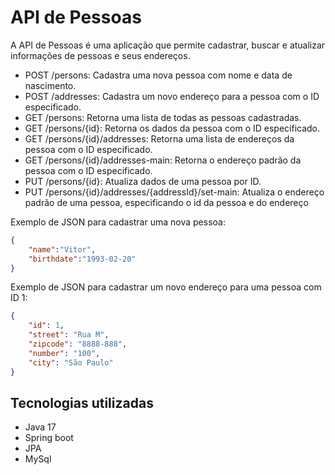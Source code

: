 # API de Pessoas

A API de Pessoas é uma aplicação que permite cadastrar, buscar e atualizar informações de pessoas e seus endereços.

- POST /persons: Cadastra uma nova pessoa com nome e data de nascimento.
- POST /addresses: Cadastra um novo endereço para a pessoa com o ID especificado.
- GET /persons: Retorna uma lista de todas as pessoas cadastradas.
- GET /persons/{id}: Retorna os dados da pessoa com o ID especificado.
- GET /persons/{id}/addresses: Retorna uma lista de endereços da pessoa com o ID especificado.
- GET /persons/{id}/addresses-main: Retorna o endereço padrão da pessoa com o ID especificado.
- PUT /persons/{id}: Atualiza dados de uma pessoa por ID.
- PUT /persons/{id}/addresses/{addressId}/set-main: Atualiza o endereço padrão de uma pessoa, especificando o id da pessoa e do endereço

Exemplo de JSON para cadastrar uma nova pessoa:

```json
{
    "name":"Vitor",
    "birthdate":"1993-02-20"
}
```

Exemplo de JSON para cadastrar um novo endereço para uma pessoa com ID 1:

```json
{
    "id": 1,
    "street": "Rua M",
    "zipcode": "8888-888",
    "number": "100",
    "city": "São Paulo"
}
```
## Tecnologias utilizadas
* Java 17
* Spring boot
* JPA
* MySql
